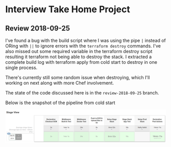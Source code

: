 # Interview Take Home Project
## Review 2018-09-25

I've found a bug with the build script where I was using the pipe `|` instead of ORing with `||` to ignore errors with the `terraform destroy` commands. I've also missed out some required variable in the terraform destroy script resulting it terraform not being able to destroy the stack. I extracted a complete build log with terraform apply from cold start to destroy in one single process.

There's currently still some random issue when destroying, which I'll working on next along with more Chef involvement. 

The state of the code discussed here is in the `review-2018-09-25` branch.    

Below is the snapshot of the pipeline from cold start

![](docs/images/review-2018-09-25-pipeline.png)